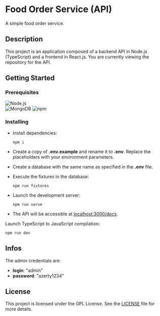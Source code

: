 # Food Order Service (API)

A simple food order service.

## Description

This project is an application composed of a backend API in Node.js (TypeScript) and a frontend in React.js. You are currently viewing the repository for the API.

## Getting Started

### Prerequisites

![Node.js](https://img.shields.io/badge/node.js-v14-339933?logo=nodedotjs&logoColor=white&labelColor=339933&color=white)  
![MongoDB](https://img.shields.io/badge/mongodb-v4.4.6-47A248?logo=mongodb&logoColor=white&labelColor=47A248&color=white)
![npm](https://img.shields.io/badge/npm-v10-CB3837?logo=npm&logoColor=white&labelColor=CB3837&color=white)

### Installing

-   Install dependencies:

    ```shell
    npm i
    ```

-   Create a copy of **.env.example** and rename it to **.env**. Replace the placeholders with your environment parameters.
-   Create a database with the same name as specified in the **.env** file.
-   Execute the fixtures in the database:

    ```shell
    npm run fixtures
    ```

-   Launch the development server:

    ```shell
    npm run serve
    ```

-   The API will be accessible at [localhost:3000/docs](http://localhost:3000/docs).

Launch TypeScript to JavaScript compilation:

```shell
npm run dev
```

## Infos

The admin credentials are:

- **login**: "admin"
- **password**: "azerty1234"

## License

This project is licensed under the GPL License. See the [LICENSE](./LICENSE) file for more details.
